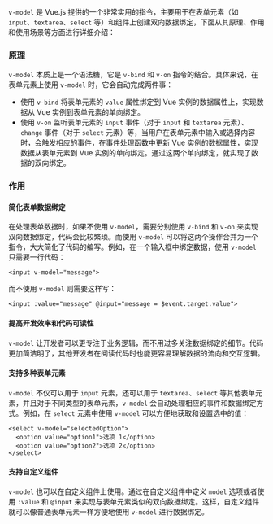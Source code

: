 `v-model` 是 Vue.js 提供的一个非常实用的指令，主要用于在表单元素（如 `input`、`textarea`、`select` 等）和组件上创建双向数据绑定，下面从其原理、作用和使用场景等方面进行详细介绍：

### 原理
`v-model` 本质上是一个语法糖，它是 `v-bind` 和 `v-on` 指令的结合。具体来说，在表单元素上使用 `v-model` 时，它会自动完成两件事：
- 使用 `v-bind` 将表单元素的 `value` 属性绑定到 Vue 实例的数据属性上，实现数据从 Vue 实例到表单元素的单向绑定。
- 使用 `v-on` 监听表单元素的 `input` 事件（对于 `input` 和 `textarea` 元素）、`change` 事件（对于 `select` 元素）等，当用户在表单元素中输入或选择内容时，会触发相应的事件，在事件处理函数中更新 Vue 实例的数据属性，实现数据从表单元素到 Vue 实例的单向绑定。通过这两个单向绑定，就实现了数据的双向绑定。

### 作用
#### 简化表单数据绑定
在处理表单数据时，如果不使用 `v-model`，需要分别使用 `v-bind` 和 `v-on` 来实现双向数据绑定，代码会比较繁琐。而使用 `v-model` 可以将这两个操作合并为一个指令，大大简化了代码的编写。例如，在一个输入框中绑定数据，使用 `v-model` 只需要一行代码：
```vue
<input v-model="message">
```
而不使用 `v-model` 则需要这样写：
```vue
<input :value="message" @input="message = $event.target.value">
```

#### 提高开发效率和代码可读性
`v-model` 让开发者可以更专注于业务逻辑，而不用过多关注数据绑定的细节。代码更加简洁明了，其他开发者在阅读代码时也能更容易理解数据的流向和交互逻辑。

#### 支持多种表单元素
`v-model` 不仅可以用于 `input` 元素，还可以用于 `textarea`、`select` 等其他表单元素，并且对于不同类型的表单元素，`v-model` 会自动处理相应的事件和数据绑定方式。例如，在 `select` 元素中使用 `v-model` 可以方便地获取和设置选中的值：
```vue
<select v-model="selectedOption">
  <option value="option1">选项 1</option>
  <option value="option2">选项 2</option>
</select>
```

#### 支持自定义组件
`v-model` 也可以在自定义组件上使用。通过在自定义组件中定义 `model` 选项或者使用 `:value` 和 `@input` 来实现与表单元素类似的双向数据绑定。这样，自定义组件就可以像普通表单元素一样方便地使用 `v-model` 进行数据绑定。 